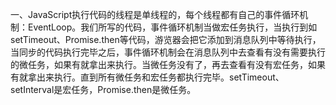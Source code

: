 一、JavaScript执行代码的线程是单线程的，每个线程都有自己的事件循环机制：EventLoop。我们所写的代码，事件循环机制当做宏任务执行，当执行到如setTimeout、Promise.then等代码，游览器会把它添加到消息队列中等待执行，当同步的代码执行完毕之后，事件循环机制会在消息队列中去查看有没有需要执行的微任务，如果有就拿出来执行。当微任务没有了，再去查看有没有宏任务，如果有就拿出来执行。直到所有微任务和宏任务都执行完毕。setTimeout、setInterval是宏任务，Promise.then是微任务。